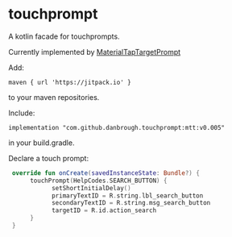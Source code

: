 touchprompt
============

A kotlin facade for touchprompts.

Currently implemented by [MaterialTapTargetPrompt](https://github.com/sjwall/MaterialTapTargetPrompt)


Add:

`maven { url 'https://jitpack.io' }`

to your maven repositories.


Include: 

`implementation "com.github.danbrough.touchprompt:mtt:v0.005"`

in your build.gradle.

Declare a touch prompt:


```kotlin
 override fun onCreate(savedInstanceState: Bundle?) {
      touchPrompt(HelpCodes.SEARCH_BUTTON) {
            setShortInitialDelay()
            primaryTextID = R.string.lbl_search_button
            secondaryTextID = R.string.msg_search_button
            targetID = R.id.action_search
      }
 }
 ```
 
 


